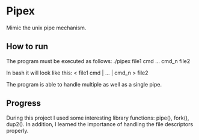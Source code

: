 # Pipex

Mimic the unix pipe mechanism.

## How to run

The program must be executed as follows:
./pipex file1 cmd ... cmd_n file2

In bash it will look like this:
< file1 cmd | ... | cmd_n > file2

The program is able to handle multiple as well as a single pipe.

## Progress

During this project I used some interesting library functions: pipe(), fork(), dup2(). In addition, I learned the importance of handling the file descriptors properly.
